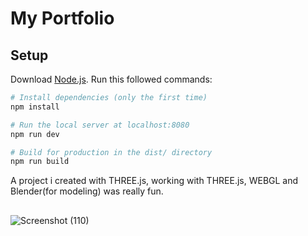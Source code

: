 # My Portfolio

## Setup
Download [Node.js](https://nodejs.org/en/download/).
Run this followed commands:

``` bash
# Install dependencies (only the first time)
npm install

# Run the local server at localhost:8080
npm run dev

# Build for production in the dist/ directory
npm run build
```

A project i created with THREE.js, working with THREE.js, WEBGL and Blender(for modeling) was really fun.  
##
![Screenshot (110)](https://user-images.githubusercontent.com/73068793/145643719-54c246e3-136c-4b18-a81c-0f50b96c4821.png)
